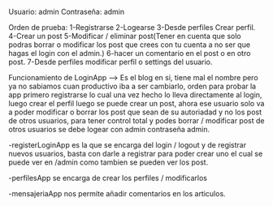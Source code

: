 

Usuario: admin Contraseña: admin

Orden de prueba: 
1-Registrarse
2-Logearse
3-Desde perfiles Crear perfil.
4-Crear un post
5-Modificar / eliminar post(Tener en cuenta que solo podras borrar o modificar los post que crees con tu cuenta a no ser que hagas el login con el admin.)
6-hacer un comentario en el post o en otro post.
7-Desde perfiles modificar perfil o settings del usuario.










Funcionamiento de LoginApp --> Es el blog en si, tiene mal el nombre pero ya no sabiamos cuan productivo iba a ser cambiarlo, orden para probar la app primero registrarse lo cual una vez hecho lo lleva directamente al login, luego crear el perfil luego se puede crear un post, ahora ese usuario solo va a poder modificar o borrar los post que sean de su autoriadad y no los post de otros usuarios, para tener control total y podes borrar / modificar post de otros usuarios se debe logear con admin contraseña admin.

-registerLoginApp es la que se encarga del login / logout y de registrar nuevos usuarios, basta con darle a registrar para poder crear uno el cual se puede ver en /admin como tambien se pueden ver los post.

-perfilesApp se encarga de crear los perfiles / modificarlos

-mensajeriaApp nos permite añadir comentarios en los articulos.
